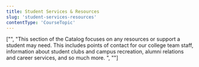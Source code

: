 ```yaml
---
title: Student Services & Resources
slug: 'student-services-resources'
contentType: 'CourseTopic'
---
```


["", "This section of the Catalog focuses on any resources or support a student may need. This includes points of contact for our college team staff, information about student clubs and campus recreation, alumni relations and career services, and so much more. ", ""]

